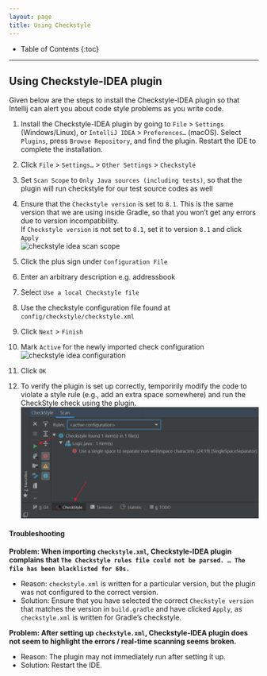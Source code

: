 ```yaml
---
layout: page
title: Using Checkstyle
---
```



* Table of Contents
{:toc}

--------------------------------------------------------------------------------------------------------------------

## Using Checkstyle-IDEA plugin

Given below are the steps to install the Checkstyle-IDEA plugin so that Intellij can alert you about code style problems as you write code.

1. Install the Checkstyle-IDEA plugin by going to `File` \> `Settings` (Windows/Linux), or `IntelliJ IDEA` \> `Preferences…​` (macOS). Select `Plugins`, press `Browse Repository`, and find the plugin. Restart the IDE to complete the installation.

1. Click `File` \> `Settings…​` \> `Other Settings` \> `Checkstyle`

1. Set `Scan Scope` to `Only Java sources (including tests)`, so that the plugin will run checkstyle for our test source codes as well

1. Ensure that the `Checkstyle version` is set to `8.1`. This is the same version that we are using inside Gradle, so that you won’t get any errors due to version incompatibility.<br>
   If `Checkstyle version` is not set to `8.1`, set it to version `8.1` and click `Apply`<br>
   ![checkstyle idea scan scope](images/checkstyle-idea-scan-scope.png)

1.  Click the plus sign under `Configuration File`

1.  Enter an arbitrary description e.g. addressbook

1.  Select `Use a local Checkstyle file`

1.  Use the checkstyle configuration file found at `config/checkstyle/checkstyle.xml`

1.  Click `Next` \> `Finish`

1. Mark `Active` for the newly imported check configuration<br>
  ![checkstyle idea configuration](images/checkstyle-idea-configuration.png)

1. Click `OK`

1. To verify the plugin is set up correctly, temporirily modify the code to violate a style rule (e.g., add an extra space somewhere) and run the CheckStyle check using the plugin.<br>
   ![run checkstyle plugin](images/checkstyle/runCheckstyle.png)

#### Troubleshooting

**Problem: When importing `checkstyle.xml`, Checkstyle-IDEA plugin complains that `The Checkstyle rules file could not be parsed. …​ The file has been blacklisted for 60s.`**
* Reason: `checkstyle.xml` is written for a particular version, but the plugin was not configured to the correct version.
* Solution: Ensure that you have selected the correct `Checkstyle
    version` that matches the version in `build.gradle` and have clicked
    `Apply`, as `checkstyle.xml` is written for Gradle’s checkstyle.

**Problem: After setting up `checkstyle.xml`, Checkstyle-IDEA plugin does not seem to highlight the errors / real-time scanning seems broken.**
* Reason: The plugin may not immediately run after setting it up.
* Solution: Restart the IDE.
